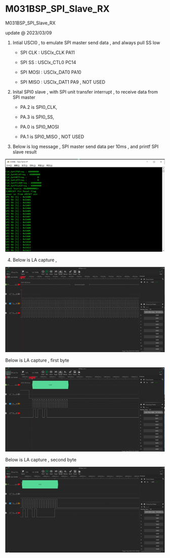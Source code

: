 # M031BSP_SPI_Slave_RX
 M031BSP_SPI_Slave_RX

update @ 2023/03/09

1. Intial USCI0 , to emulate SPI master send data , and always pull SS low

    - SPI CLK : USCIx_CLK PA11
	
	- SPI SS  : USCIx_CTL0 PC14
	
	- SPI MOSI : USCIx_DAT0 PA10
	
	- SPI MISO : USCIx_DAT1 PA9 , NOT USED

2. Inital SPI0 slave , with SPI unit transfer interrupt , to receive data from SPI master

	- PA.2 is SPI0_CLK,

    - PA.3 is SPI0_SS,   
	      	   	   
	- PA.0 is SPI0_MOSI

	- PA.1 is SPI0_MISO , NOT USED

3. Below is log message , SPI master send data per 10ms , and printf SPI slave result

![image](https://github.com/released/M031BSP_SPI_Slave_RX/blob/main/log.jpg)	

4. Below is LA capture , 

![image](https://github.com/released/M031BSP_SPI_Slave_RX/blob/main/LA_all.jpg)	

Below is LA capture , first byte

![image](https://github.com/released/M031BSP_SPI_Slave_RX/blob/main/LA_5A00.jpg)	

Below is LA capture , second byte

![image](https://github.com/released/M031BSP_SPI_Slave_RX/blob/main/LA_5A01.jpg)	


